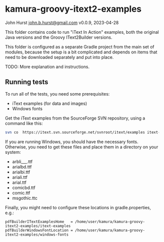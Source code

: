 # kamura-groovy-itext2-examples

John Hurst <john.b.hurst@gmail.com>
v0.0.9, 2023-04-28

This folder contains code to run "iText In Action" examples, both the original Java versions and the Groovy IText2Builder versions.

This folder is configured as a separate Gradle project from the main set of modules, because the setup is a bit complicated and depends on items that need to be downloaded separately and put into place. 

TODO: More explanation and instructions.

## Running tests

To run all of the tests, you need some prerequisites:

* iText examples (for data and images)
* Windows fonts

Get the iText examples from the SourceForge SVN repository, using a command like this:

``` bash
svn co  https://itext.svn.sourceforge.net/svnroot/itext/examples itext-examples
```

If you are running Windows, you should have the necessary fonts.
Otherwise, you need to get these files and place them in a directory on your system:

* arbli\_\_\_.ttf
* arialbd.ttf
* arialbi.ttf
* ariali.ttf
* arial.ttf
* comicbd.ttf
* comic.ttf
* msgothic.ttc

Finally, you might need to configure these locations in gradle.properties, e.g.:

```
pdfBuilderITextExamplesHome   = /home/user/kamura/kamura-groovy-itext2-examples/itext-examples
pdfBuilderWindowsFontLocation = /home/user/kamura/kamura-groovy-itext2-examples/windows-fonts
```

